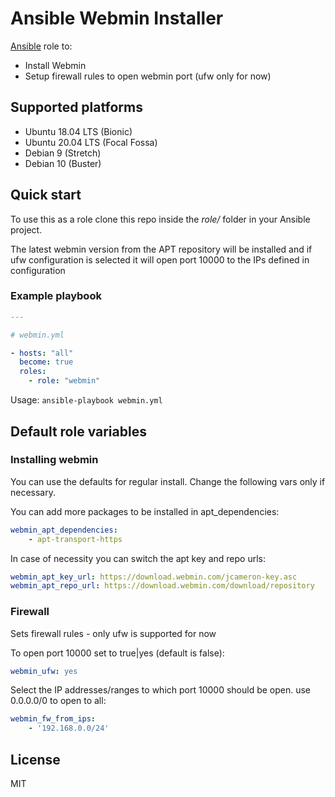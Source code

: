 # Ansible Webmin Installer

[Ansible](http://www.ansible.com/home) role to:
- Install Webmin
- Setup firewall rules to open webmin port (ufw only for now)

## Supported platforms

- Ubuntu 18.04 LTS (Bionic)
- Ubuntu 20.04 LTS (Focal Fossa)
- Debian 9 (Stretch)
- Debian 10 (Buster)

## Quick start

To use this as a role clone this repo inside the *role/* folder in your Ansible project.

The latest webmin version from the APT repository will be installed and 
if ufw configuration is selected it will open port 10000 to the IPs defined in configuration 

### Example playbook

```yml
---

# webmin.yml

- hosts: "all"
  become: true
  roles:
    - role: "webmin"
```

Usage: `ansible-playbook webmin.yml`

## Default role variables

### Installing webmin

You can use the defaults for regular install. Change the following vars only if necessary.

You can add more packages to be installed in apt_dependencies:

```yml
webmin_apt_dependencies:
    - apt-transport-https
```

In case of necessity you can switch the apt key and repo urls:
```yml
webmin_apt_key_url: https://download.webmin.com/jcameron-key.asc
webmin_apt_repo_url: https://download.webmin.com/download/repository
```

### Firewall

Sets firewall rules - only ufw is supported for now

To open port 10000 set to true|yes (default is false):
```yml
webmin_ufw: yes
```

Select the IP addresses/ranges to which port 10000 should be open. use 0.0.0.0/0 to open to all:
```yml
webmin_fw_from_ips: 
    - '192.168.0.0/24'
```

## License

MIT
